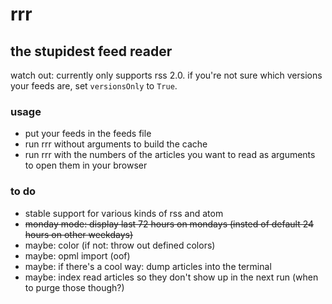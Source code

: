 # rrr
## the stupidest feed reader

watch out: currently only supports rss 2.0. if you're not sure which versions your feeds are, set `versionsOnly` to `True`.

### usage
- put your feeds in the feeds file
- run rrr without arguments to build the cache
- run rrr with the numbers of the articles you want to read as arguments to open them in your browser

### to do
- stable support for various kinds of rss and atom
- ~~monday mode: display last 72 hours on mondays (insted of default 24 hours on other weekdays)~~
- maybe: color (if not: throw out defined colors)
- maybe: opml import (oof)
- maybe: if there's a cool way: dump articles into the terminal
- maybe: index read articles so they don't show up in the next run (when to purge those though?)